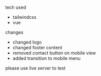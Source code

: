tech used
- tailwindcss
- vue

changes
- changed logo
- changed footer content
- removed contact button on mobile view
- added transition to mobile menu

please use live server to test